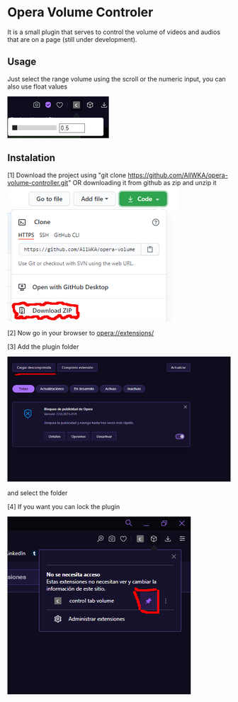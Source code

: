 # Opera Volume Controler

It is a small plugin that serves to control the volume of videos and audios that are on a page (still under development).

## Usage

Just select the range volume using the scroll or the numeric input, you can also use float values

<img src="media/plugin.PNG"/>

## Instalation

[1] Download the project using "git clone https://github.com/AllWKA/opera-volume-controller.git" OR downloading it from github as zip and unzip it
<img src="media/download.PNG"/>

[2] Now go in your browser to [opera://extensions/](opera://extensions/)

[3] Add the plugin folder

<img src="media/loadPlugin.PNG"/>

and select the folder

[4] If you want you can lock the plugin

<img src="media/linkPlugin.png"/>